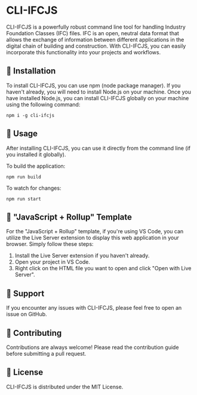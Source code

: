  <h1>CLI-IFCJS</h1>
  <p>CLI-IFCJS is a powerfully robust command line tool for handling Industry Foundation Classes (IFC) files. IFC is an open, neutral data format that allows the exchange of information between different applications in the digital chain of building and construction. With CLI-IFCJS, you can easily incorporate this functionality into your projects and workflows.</p>

  <div class="installation">
    <h2>🚀 Installation</h2>
    <p>To install CLI-IFCJS, you can use npm (node package manager). If you haven't already, you will need to install Node.js on your machine. Once you have installed Node.js, you can install CLI-IFCJS globally on your machine using the following command:</p>
    <pre><code>npm i -g cli-ifcjs</code></pre>
  </div>

  <div class="usage">
    <h2>📖 Usage</h2>
    <p>After installing CLI-IFCJS, you can use it directly from the command line (if you installed it globally).</p>
    <p>To build the application:</p>
    <pre><code>npm run build</code></pre>
    <p>To watch for changes:</p>
    <pre><code>npm run start</code></pre>
  </div>

  <div class="template">
    <h2>🎨 "JavaScript + Rollup" Template</h2>
    <p>For the "JavaScript + Rollup" template, if you're using VS Code, you can utilize the Live Server extension to display this web application in your browser. Simply follow these steps:</p>
    <ol>
      <li>Install the Live Server extension if you haven't already.</li>
      <li>Open your project in VS Code.</li>
      <li>Right click on the HTML file you want to open and click "Open with Live Server".</li>
    </ol>
  </div>

  <div class="support">
    <h2>🤝 Support</h2>
    <p>If you encounter any issues with CLI-IFCJS, please feel free to open an issue on GitHub.</p>
  </div>

  <div class="contributing">
    <h2>🌟 Contributing</h2>
<p>Contributions are always welcome! Please read the contribution guide before submitting a pull request.</p>
  </div>
  <div class="license">
    <h2>📄 License</h2>
    <p>CLI-IFCJS is distributed under the MIT License.</p>
  </div>
